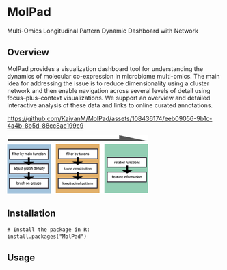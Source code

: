 # MolPad
Multi-Omics Longitudinal Pattern Dynamic Dashboard with Network

## Overview

MolPad provides a visualization dashboard tool for understanding the dynamics of molecular co-expression in microbiome multi-omics. The main idea for addressing the issue is to reduce dimensionality using a cluster network and then enable navigation across several levels of detail using focus–plus–context visualizations. We support an overview and detailed interactive analysis of these data and links to online curated annotations. 


https://github.com/KaiyanM/MolPad/assets/108436174/eeb09056-9b1c-4a4b-8b5d-88cc8ac199c9

<img src="https://github.com/KaiyanM/MolPad/blob/main/image/flow.png" width="330"/></a>  



## Installation

```{r, eval = FALSE}
# Install the package in R:
install.packages("MolPad")
```

## Usage

